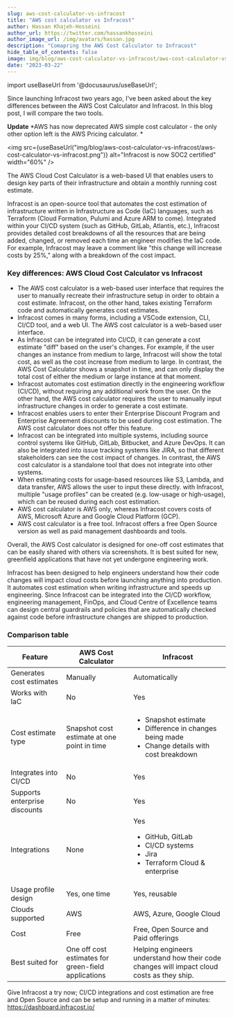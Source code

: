 ```yaml
---
slug: aws-cost-calculator-vs-infracost
title: "AWS cost calculator vs Infracost"
author: Hassan Khajeh-Hosseini
author_url: https://twitter.com/hassankhosseini
author_image_url: /img/avatars/hassan.jpg
description: "Comapring the AWS Cost Calculator to Infracost"
hide_table_of_contents: false
image: img/blog/aws-cost-calculator-vs-infracost/aws-cost-calculator-vs-infracost.png
date: "2023-03-22"
---
```


import useBaseUrl from '@docusaurus/useBaseUrl';

Since launching Infracost two years ago, I've been asked about the key differences between the AWS Cost Calculator and Infracost. In this blog post, I will compare the two tools.

<!--truncate-->

**Update** *AWS has now deprecated AWS simple cost calculator - the only other option left is the AWS Pricing calculator. *

<img src={useBaseUrl("img/blog/aws-cost-calculator-vs-infracost/aws-cost-calculator-vs-infracost.png")} alt="Infracost is now SOC2 certified" width="60%" />

The AWS Cloud Cost Calculator is a web-based UI that enables users to design key parts of their infrastructure and obtain a monthly running cost estimate.

Infracost is an open-source tool that automates the cost estimation of infrastructure written in Infrastructure as Code (IaC) languages, such as Terraform (Cloud Formation, Pulumi and Azure ARM to come). Integrated within your CI/CD system (such as GitHub, GitLab, Atlantis, etc.), Infracost provides detailed cost breakdowns of all the resources that are being added, changed, or removed each time an engineer modifies the IaC code. For example, Infracost may leave a comment like "this change will increase costs by 25%," along with a breakdown of the cost impact.

### Key differences: AWS Cloud Cost Calculator vs Infracost

- The AWS cost calculator is a web-based user interface that requires the user to manually recreate their infrastructure setup in order to obtain a cost estimate. Infracost, on the other hand, takes existing Terraform code and automatically generates cost estimates.
- Infracost comes in many forms, including a VSCode extension, CLI, CI/CD tool, and a web UI. The AWS cost calculator is a web-based user interface.
- As Infracost can be integrated into CI/CD, it can generate a cost estimate "diff" based on the user's changes. For example, if the user changes an instance from medium to large, Infracost will show the total cost, as well as the cost increase from medium to large. In contrast, the AWS Cost Calculator shows a snapshot in time, and can only display the total cost of either the medium or large instance at that moment.
- Infracost automates cost estimation directly in the engineering workflow (CI/CD), without requiring any additional work from the user. On the other hand, the AWS cost calculator requires the user to manually input infrastructure changes in order to generate a cost estimate.
- Infracost enables users to enter their Enterprise Discount Program and Enterprise Agreement discounts to be used during cost estimation. The AWS cost calculator does not offer this feature.
- Infracost can be integrated into multiple systems, including source control systems like GitHub, GitLab, Bitbucket, and Azure DevOps. It can also be integrated into issue tracking systems like JIRA, so that different stakeholders can see the cost impact of changes. In contrast, the AWS cost calculator is a standalone tool that does not integrate into other systems.
- When estimating costs for usage-based resources like S3, Lambda, and data transfer, AWS allows the user to input these directly. with Infracost, multiple "usage profiles" can be created (e.g. low-usage or high-usage), which can be reused during each cost estimation.
- AWS cost calculator is AWS only, whereas Infracost covers costs of AWS, Microsoft Azure and Google Cloud Platform (GCP).
- AWS cost calculator is a free tool. Infracost offers a free Open Source version as well as paid management dashboards and tools.

Overall, the AWS Cost calculator is designed for one-off cost estimates that can be easily shared with others via screenshots. It is best suited for new, greenfield applications that have not yet undergone engineering work.

Infracost has been designed to help engineers understand how their code changes will impact cloud costs before launching anything into production. It automates cost estimation when writing infrastructure and speeds up engineering. Since Infracost can be integrated into the CI/CD workflow, engineering management, FinOps, and Cloud Centre of Excellence teams can design central guardrails and policies that are automatically checked against code before infrastructure changes are shipped to production.

### Comparison table


| Feature     | AWS Cost Calculator | Infracost |
| ----------- | ------------------- | --------- |
| Generates cost estimates      | Manually       | Automatically |
|  Works with IaC  | No | Yes |
|  Cost estimate type  | Snapshot cost estimate at one point in time | <ul><li>Snapshot estimate</li><li>Difference in changes being made</li><li>Change details with cost breakdown</li></ul>|
|  Integrates into CI/CD  | No | Yes |
|  Supports enterprise discounts  | No | Yes |
|  Integrations  | None | Yes<ul><li>GitHub, GitLab</li><li>CI/CD systems</li><li>Jira</li><li>Terraform Cloud & enterprise</li></ul> |
|  Usage profile design  | Yes, one time | Yes, reusable |
|  Clouds supported  | AWS | AWS, Azure, Google Cloud |
|  Cost  | Free | Free, Open Source and Paid offerings |
|  Best suited for  | One off cost estimates for green-field applications | Helping engineers understand how their code changes will impact cloud costs as they ship. |

Give Infracost a try now; CI/CD integrations and cost estimation are free and Open Source and can be setup and running in a matter of minutes: https://dashboard.infracost.io/